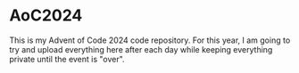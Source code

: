 # AoC2024
This is my Advent of Code 2024 code repository. For this year, I am going to try and upload everything here after each day while keeping everything private until the event is "over".
